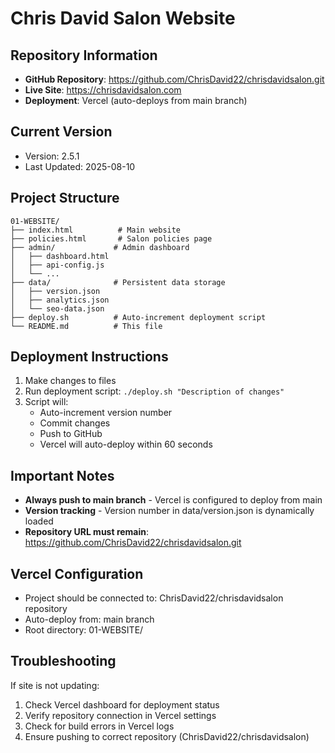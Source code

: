 # Chris David Salon Website

## Repository Information
- **GitHub Repository**: https://github.com/ChrisDavid22/chrisdavidsalon.git
- **Live Site**: https://chrisdavidsalon.com
- **Deployment**: Vercel (auto-deploys from main branch)

## Current Version
- Version: 2.5.1
- Last Updated: 2025-08-10

## Project Structure
```
01-WEBSITE/
├── index.html          # Main website
├── policies.html       # Salon policies page
├── admin/             # Admin dashboard
│   ├── dashboard.html
│   ├── api-config.js
│   └── ...
├── data/              # Persistent data storage
│   ├── version.json
│   ├── analytics.json
│   └── seo-data.json
├── deploy.sh          # Auto-increment deployment script
└── README.md          # This file
```

## Deployment Instructions
1. Make changes to files
2. Run deployment script: `./deploy.sh "Description of changes"`
3. Script will:
   - Auto-increment version number
   - Commit changes
   - Push to GitHub
   - Vercel will auto-deploy within 60 seconds

## Important Notes
- **Always push to main branch** - Vercel is configured to deploy from main
- **Version tracking** - Version number in data/version.json is dynamically loaded
- **Repository URL must remain**: https://github.com/ChrisDavid22/chrisdavidsalon.git

## Vercel Configuration
- Project should be connected to: ChrisDavid22/chrisdavidsalon repository
- Auto-deploy from: main branch
- Root directory: 01-WEBSITE/

## Troubleshooting
If site is not updating:
1. Check Vercel dashboard for deployment status
2. Verify repository connection in Vercel settings
3. Check for build errors in Vercel logs
4. Ensure pushing to correct repository (ChrisDavid22/chrisdavidsalon)